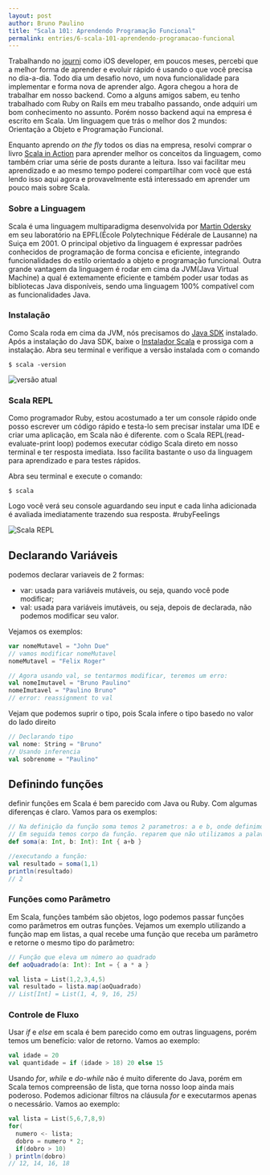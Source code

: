 ```yaml
---
layout: post
author: Bruno Paulino
title: "Scala 101: Aprendendo Programação Funcional"
permalink: entries/6-scala-101-aprendendo-programacao-funcional
---
```


Trabalhando no [journi](https://www.journiapp.com/) como iOS developer, em poucos meses, percebi que a melhor forma de aprender e evoluir rápido é usando o que você precisa no dia-a-dia. Todo dia um desafio novo, um nova funcionalidade para implementar e forma nova de aprender algo. Agora chegou a hora de trabalhar em nosso backend. Como a alguns amigos sabem, eu tenho trabalhado com Ruby on Rails em meu trabalho passando, onde adquiri um bom conhecimento no assunto. Porém nosso backend aqui na empresa é escrito em Scala. Um linguagem que trás o melhor dos 2 mundos: Orientação a Objeto e Programação Funcional.

Enquanto aprendo *on the fly* todos os dias na empresa, resolvi comprar o livro [Scala in Action](https://www.amazon.com/Scala-Action-Covers-2-10/dp/1935182757) para aprender melhor os conceitos da linguagem, como também criar uma série de posts durante a leitura. Isso vai facilitar meu aprendizado e ao mesmo tempo poderei compartilhar com você que está lendo isso aqui agora e provavelmente está interessado em aprender um pouco mais sobre Scala.

### Sobre a Linguagem

Scala é uma linguagem multiparadigma desenvolvida por [Martin Odersky](https://twitter.com/odersky) em seu laboratório na EPFL(École Polytechnique Fédérale de Lausanne) na Suiça em 2001. O principal objetivo da linguagem é expressar padrões conhecidos de programação de forma concisa e eficiente, integrando funcionalidades do estilo orientado a objeto e programação funcional. Outra grande vantagem da linguagem é rodar em cima da JVM(Java Virtual Machine) a qual é extemamente eficiente e também poder usar todas as bibliotecas Java disponíveis, sendo uma linguagem 100% compatível com as funcionalidades Java.

### Instalação

Como Scala roda em cima da JVM, nós precisamos do [Java SDK](http://www.oracle.com/technetwork/java/javase/downloads/jdk8-downloads-2133151.html) instalado. Após a instalação do Java SDK, baixe o [Instalador Scala](http://www.scala-lang.org/download/) e prossiga com a instalação. Abra seu terminal e verifique a versão instalada com o comando
```shell
$ scala -version
```
![versão atual](https://i.imgur.com/HLMm23g.png)
### Scala REPL

Como programador Ruby, estou acostumado a ter um console rápido onde posso escrever um código rápido e testa-lo sem precisar instalar uma IDE e criar uma aplicação, em Scala não é diferente. com o Scala REPL(read-evaluate-print loop) podemos executar código Scala direto em nosso terminal e ter resposta imediata. Isso facilita bastante o uso da linguagem para aprendizado e para testes rápidos.

Abra seu terminal e execute o comando:
```shell
$ scala
```
Logo você verá seu console aguardando seu input e cada linha adicionada é avaliada imediatamente trazendo sua resposta. #rubyFeelings

![Scala REPL](https://i.imgur.com/B64545k.png)

## Declarando Variáveis

podemos declarar variaveis de 2 formas:
- var: usada para variáveis mutáveis, ou seja, quando você pode modificar;
- val: usada para variáveis imutáveis, ou seja, depois de declarada, não podemos modificar seu valor.

Vejamos os exemplos:
```scala
var nomeMutavel = "John Due"
// vamos modificar nomeMutavel
nomeMutavel = "Felix Roger"

// Agora usando val, se tentarmos modificar, teremos um erro:
val nomeImutavel = "Bruno Paulino"
nomeImutavel = "Paulino Bruno"
// error: reassignment to val
```

Vejam que podemos suprir o tipo, pois Scala infere o tipo basedo no valor do lado direito
```scala
// Declarando tipo
val nome: String = "Bruno"
// Usando inferencia
val sobrenome = "Paulino"
```

## Definindo funções

definir funções em Scala é bem parecido com Java ou Ruby. Com algumas diferenças é claro. Vamos para os exemplos:
```scala
// Na definição da função soma temos 2 parametros: a e b, onde definimos seus tipos separados por :(dois pontos) e o tipo de retorno(que também é opcional) Int.
// Em seguida temos corpo da função. reparem que não utilizamos a palavra chave 'return' pois em Scala a última linha executada é retornada e o tipo de retorno da função(se não declaramos) é inferido.
def soma(a: Int, b: Int): Int { a+b }

//executando a função:
val resultado = soma(1,1)
println(resultado)
// 2
```

### Funções como Parâmetro
Em Scala, funções também são objetos, logo podemos passar funções como parâmetros em outras funções. Vejamos um exemplo utilizando a função map em listas, a qual recebe uma função que receba um parâmetro e retorne o mesmo tipo do parâmetro:
```scala
// Função que eleva um número ao quadrado
def aoQuadrado(a: Int): Int = { a * a }

val lista = List(1,2,3,4,5)
val resultado = lista.map(aoQuadrado)
// List[Int] = List(1, 4, 9, 16, 25)
```

### Controle de Fluxo
Usar *if* e *else* em scala é bem parecido como em outras linguagens, porém temos um benefício: valor de retorno. Vamos ao exemplo:
```scala
val idade = 20
val quantidade = if (idade > 18) 20 else 15
```
Usando *for*, *while* e *do-while* não é muito diferente do Java, porém em Scala temos compreensão de lista, que torna nosso loop ainda mais poderoso. Podemos adicionar filtros na cláusula *for* e executarmos apenas o necessário. Vamos ao exemplo:
```scala
val lista = List(5,6,7,8,9)
for(
  numero <- lista;
  dobro = numero * 2;
  if(dobro > 10)
) println(dobro)
// 12, 14, 16, 18
```
